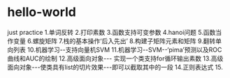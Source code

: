 # hello-world
just practice
1.单词反转
2.打印素数
3.函数支持可变参数
4.hanoi问题
5.函数当作变量
6.螺旋矩阵
7.栈的基本操作‘后入先出’
8.构建子矩阵元素和矩阵
9.翻转单向列表
10.机器学习--支持向量机SVM
11.机器学习--SVM--‘pima’预测以及ROC曲线和AUC的绘制
12.高级面向对象--- 实现一个类支持for循环输出素数
13.高级面向对象---使类具有list的切片效果---即可以截取其中的一段
14.正则表达式
15.
